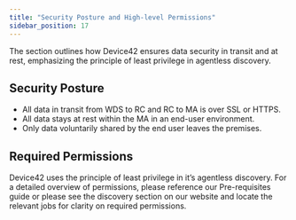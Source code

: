 ```yaml
---
title: "Security Posture and High-level Permissions"
sidebar_position: 17
---
```


The section outlines how Device42 ensures data security in transit and at rest, emphasizing the principle of least privilege in agentless discovery.

## Security Posture

- All data in transit from WDS to RC and RC to MA is over SSL or HTTPS.
- All data stays at rest within the MA in an end-user environment.
- Only data voluntarily shared by the end user leaves the premises.

## Required Permissions

Device42 uses the principle of least privilege in it’s agentless discovery. For a detailed overview of permissions, please reference our Pre-requisites guide or please see the discovery section on our website and locate the relevant jobs for clarity on required permissions.